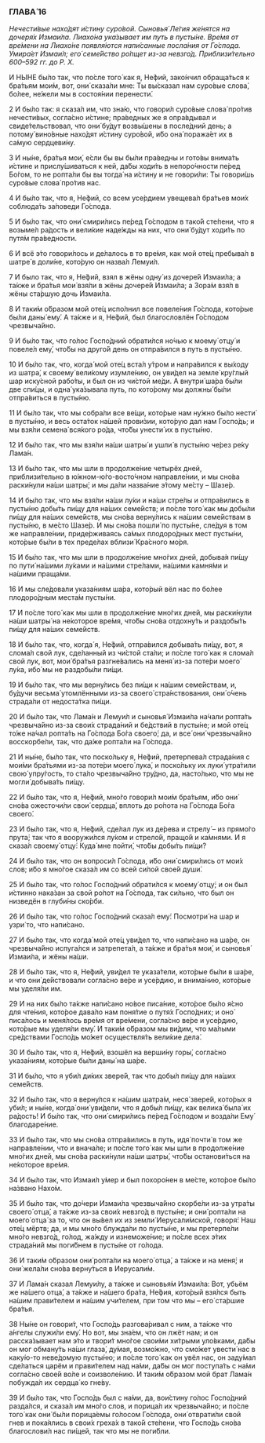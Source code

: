 ### ГЛАВА́ 16

_Нечести́вые нахо́дят и́стину суро́вой. Сыновья́ Ле́гия же́нятся на дочеря́х Измаи́ла. Лиахо́на ука́зывает им путь в пусты́не. Вре́мя от вре́мени на Лиахо́не появля́ются напи́санные посла́ния от Го́спода. Умира́ет Измаи́л; его́ семе́йство ро́пщет из-за невзго́д. Приблизи́тельно 600–592 гг. до Р. Х._

И НЫ́НЕ бы́ло так, что по́сле того́ как я, Не́фий, зако́нчил обраща́ться к бра́тьям мои́м, вот, они́ сказа́ли мне: Ты вы́сказал нам суро́вые слова́, бо́лее, не́жели мы в состоя́нии перенести́.

2 И бы́ло так: я сказа́л им, что зна́ю, что говори́л суро́вые слова́ про́тив нечести́вых, согла́сно и́стине; пра́ведных же я опра́вдывал и свиде́тельствовал, что они́ бу́дут возвы́шены в после́дний день; а потому́ вино́вные нахо́дят и́стину суро́вой, и́бо она́ поража́ет их в са́мую сердцеви́ну.

3 И ны́не, бра́тья мои́, е́сли бы вы бы́ли пра́ведны и гото́вы внима́ть и́стине и прислу́шиваться к ней, да́бы ходи́ть в непоро́чности пе́ред Бо́гом, то не ропта́ли бы вы тогда́ на и́стину и не говори́ли: Ты говори́шь суро́вые слова́ про́тив нас.

4 И бы́ло так, что я, Не́фий, со всем усе́рдием увещева́л бра́тьев мои́х соблюда́ть за́поведи Го́спода.

5 И бы́ло так, что они́ смири́лись пе́ред Го́сподом в тако́й сте́пени, что я возыме́л ра́дость и вели́кие наде́жды на них, что они́ бу́дут ходи́ть по путя́м пра́ведности.

6 И всё э́то говори́лось и де́лалось в то вре́мя, как мой оте́ц пребыва́л в шатре́ в доли́не, кото́рую он назва́л Лемуи́л.

7 И было так, что я, Не́фий, взял в жёны одну́ из дочере́й Измаи́ла; а та́кже и бра́тья мои́ взя́ли в жёны дочере́й Измаи́ла; а Зора́м взя́л в жёны ста́ршую дочь Измаи́ла.

8 И таки́м о́бразом мой оте́ц испо́лнил все повеле́ния Го́спода, кото́рые бы́ли даны́ ему́. А та́кже и я, Не́фий, был благословлён Го́сподом чрезвыча́йно.

9 И бы́ло так, что го́лос Госпо́дний обрати́лся но́чью к моему́ отцу́ и повеле́л ему́, что́бы на друго́й день он отпра́вился в путь в пусты́ню.

10 И бы́ло так, что, когда́ мой оте́ц вста́л у́тром и напра́вился к вы́ходу из шатра́, к своему́ вели́кому изумле́нию, он уви́дел на земле́ кру́глый шар иску́сной рабо́ты, и был он из чи́стой ме́ди. А внутри́ ша́ра бы́ли две спи́цы, и одна́ ука́зывала путь, по кото́рому мы должны́ бы́ли отпра́виться в пусты́ню.

11 И бы́ло так, что мы собра́ли все ве́щи, кото́рые нам ну́жно бы́ло нести́ в пусты́ню, и весь оста́ток на́шей прови́зии, кото́рую дал нам Госпо́дь; и мы взя́ли семена́ вся́кого ро́да, что́бы унести́ их в пусты́ню.

12 И бы́ло так, что мы взя́ли на́ши шатры́ и ушли́ в пусты́ню че́рез ре́ку Лама́н.

13 И бы́ло так, что мы шли в продолже́ние четырёх дней, приблизи́тельно в ю́жном-ю́го-восто́чном направле́нии, и мы сно́ва раски́нули на́ши шатры́; и мы да́ли назва́ние э́тому ме́сту – Шазе́р.

14 И бы́ло так, что мы взя́ли на́ши лу́ки и на́ши стре́лы и отпра́вились в пусты́ню добы́ть пи́щу для на́ших семе́йств; и по́сле того́ как мы добы́ли пи́щу для на́ших семе́йств, мы сно́ва верну́лись к на́шим семе́йствам в пусты́ню, в ме́сто Шазе́р. И мы сно́ва пошли́ по пусты́не, сле́дуя в том же направле́нии, приде́рживаясь са́мых плодоро́дных мест пусты́ни, кото́рые бы́ли в тех преде́лах вблизи́ Кра́сного мо́ря.

15 И бы́ло так, что мы шли в продолже́ние мно́гих дней, добыва́я пи́щу по пути́ на́шими лу́ками и на́шими стре́лами, на́шими камня́ми и на́шими праща́ми.

16 И мы сле́довали указа́ниям ша́ра, кото́рый вёл нас по бо́лее плодоро́дным места́м пусты́ни.

17 И по́сле того́ как мы шли в продолже́ние мно́гих дней, мы раски́нули на́ши шатры́ на не́которое вре́мя, что́бы сно́ва отдохну́ть и раздобы́ть пи́щу для на́ших семе́йств.

18 И бы́ло так, что, когда́ я, Не́фий, отпра́вился добыва́ть пи́щу, вот, я слома́л свой лук, сде́ланный из чи́стой ста́ли; и по́сле того́ как я слома́л свой лук, вот, мои́ бра́тья разгне́вались на меня́ из-за поте́ри моего́ лу́ка, ибо́ мы не раздобы́ли пи́щи.

19 И бы́ло так, что мы верну́лись без пи́щи к на́шим семе́йствам, и, бу́дучи весьма́ утомлёнными из-за своего́ стра́нствования, они́ о́чень страда́ли от недоста́тка пи́щи.

20 И бы́ло так, что Лама́н и Лемуи́л и сыновья́ Измаи́ла на́чали ропта́ть чрезвыча́йно из-за свои́х страда́ний и бе́дствий в пусты́не; и мой оте́ц то́же на́чал ропта́ть на Го́спода Бо́га своего́; да, и все́ они́ чрезвыча́йно восскорбе́ли, так, что да́же ропта́ли на Го́спода.

21 И ны́не, бы́ло так, что поско́льку я, Не́фий, претерпева́л страда́ния с мои́ми бра́тьями из-за поте́ри моего́ лука́, и поско́льку их луки́ утра́тили свою́ упру́гость, то ста́ло чрезвыча́йно тру́дно, да, насто́лько, что мы не могли́ добыва́ть пи́щу.

22 И бы́ло так, что я, Не́фий, мно́го говори́л мои́м бра́тьям, и́бо они́ сно́ва ожесточи́ли свои́ сердца́, вплоть до ро́пота на Го́спода Бо́га своего́.

23 И бы́ло так, что я, Не́фий, сде́лал лук из де́рева и стрелу́ – из прямо́го прута́; так что я вооружи́лся лу́ком и стрело́й, пращо́й и ка́мнями. И я сказа́л своему́ отцу́: Куда́ мне пойти́, что́бы добы́ть пи́щи?

24 И бы́ло так, что он вопроси́л Го́спода, и́бо они́ смири́лись от мои́х слов; и́бо я мно́гое сказа́л им со всей си́лой свое́й души́.

25 И бы́ло так, что го́лос Госпо́дний обрати́лся к моему́ отцу́; и он был и́стинно нака́зан за свой ро́пот на Го́спода, так си́льно, что был он низведён в глуби́ны ско́рби.

26 И бы́ло так, что го́лос Госпо́дний сказа́л ему́: Посмотри́ на шар и узри́ то, что напи́сано.

27 И бы́ло так, что когда́ мой оте́ц уви́дел то, что напи́сано на ша́ре, он чрезвыча́йно испуга́лся и затрепета́л, а та́кже и бра́тья мои́, и сыновья́ Измаи́ла, и жёны на́ши.

28 И бы́ло так, что я, Не́фий, уви́дел те указа́тели, кото́рые бы́ли в ша́ре, и что они́ де́йствовали согла́сно ве́ре и усе́рдию, и внима́нию, кото́рые мы уделя́ли им.

29 И на них бы́ло та́кже напи́сано но́вое писа́ние, кото́рое бы́ло я́сно для чте́ния, кото́рое дава́ло нам поня́тие о путя́х Госпо́дних; и оно́ писа́лось и меня́лось вре́мя от вре́мени, согла́сно ве́ре и усе́рдию, кото́рые мы уделя́ли ему́. И таки́м о́бразом мы ви́дим, что ма́лыми сре́дствами Госпо́дь мо́жет осуществля́ть вели́кие дела́.

30 И бы́ло так, что я, Не́фий, взошёл на верши́ну горы́, согла́сно указа́ниям, кото́рые бы́ли даны́ на ша́ре.

31 И бы́ло, что я уби́л ди́ких звере́й, так что добы́л пи́щу для на́ших семе́йств.

32 И бы́ло так, что я верну́лся к на́шим шатра́м, неся́ звере́й, кото́рых я уби́л; и ны́не, когда́ они́ уви́дели, что я добы́л пи́щу, как велика́ была́ их ра́дость! И бы́ло так, что они́ смири́лись пе́ред Го́сподом и возда́ли Ему́ благодаре́ние.

33 И бы́ло так, что мы сно́ва отпра́вились в путь, идя́ почти́ в том же направле́нии, что и внача́ле; и по́сле того́ как мы шли в продолже́ние мно́гих дней, мы сно́ва раски́нули на́ши шатры́, что́бы останови́ться на не́которое вре́мя.

34 И бы́ло так, что Измаи́л у́мер и был похоро́нен в ме́сте, кото́рое бы́ло на́звано Нахо́м.

35 И бы́ло так, что до́чери Измаи́ла чрезвыча́йно скорбе́ли из-за утра́ты своего́ отца́, а та́кже из-за свои́х невзго́д в пусты́не; и они́ ропта́ли на моего́ отца́ за то, что он вы́вел их из земли́ Иерусали́мской, говоря́: Наш оте́ц мёртв; да, и мы мно́го блужда́ли по пусты́не, и мы претерпе́ли мно́го невзго́д, го́лод, жа́жду и изнеможе́ние; и по́сле всех э́тих страда́ний мы поги́бнем в пусты́не от го́лода.

36 И таки́м о́бразом они́ ропта́ли на моего́ отца́, а та́кже и на меня́; и они́ жела́ли сно́ва верну́ться в Иерусали́м.

37 И Лама́н сказал Лемуи́лу, а та́кже и сыновья́м Измаи́ла: Вот, убьём же на́шего отца́, а та́кже и на́шего бра́та, Не́фия, кото́рый взя́лся быть на́шим прави́телем и на́шим учи́телем, при том что мы – его́ ста́ршие бра́тья.

38 Ны́не он говори́т, что Госпо́дь разгова́ривал с ним, а та́кже что а́нгелы служи́ли ему́. Но вот, мы зна́ем, что он лжёт нам; и он расска́зывает нам э́то и твори́т мно́гое свои́ми хи́трыми уло́вками, да́бы он мог обману́ть на́ши глаза́, ду́мая, возмо́жно, что смо́жет увести́ нас в каку́ю-то неве́домую пусты́ню; и по́сле того́ как он увёл нас, он заду́мал сде́латься царём и прави́телем над на́ми, да́бы он мог поступа́ть с на́ми согла́сно свое́й во́ле и соизволе́нию. И таки́м о́бразом мой брат Лама́н побужда́л их сердца́ ко гне́ву.

39 И бы́ло так, что Госпо́дь был с на́ми, да, вои́стину го́лос Госпо́дний разда́лся, и сказа́л им мно́го слов, и порица́л их чрезвыча́йно; и по́сле того́ как они́ бы́ли порица́емы го́лосом Го́спода, они́ отврати́ли свой гнев и пока́ялись в свои́х греха́х в тако́й сте́пени, что Госпо́дь сно́ва благослови́л нас пи́щей, так что мы не поги́бли.
